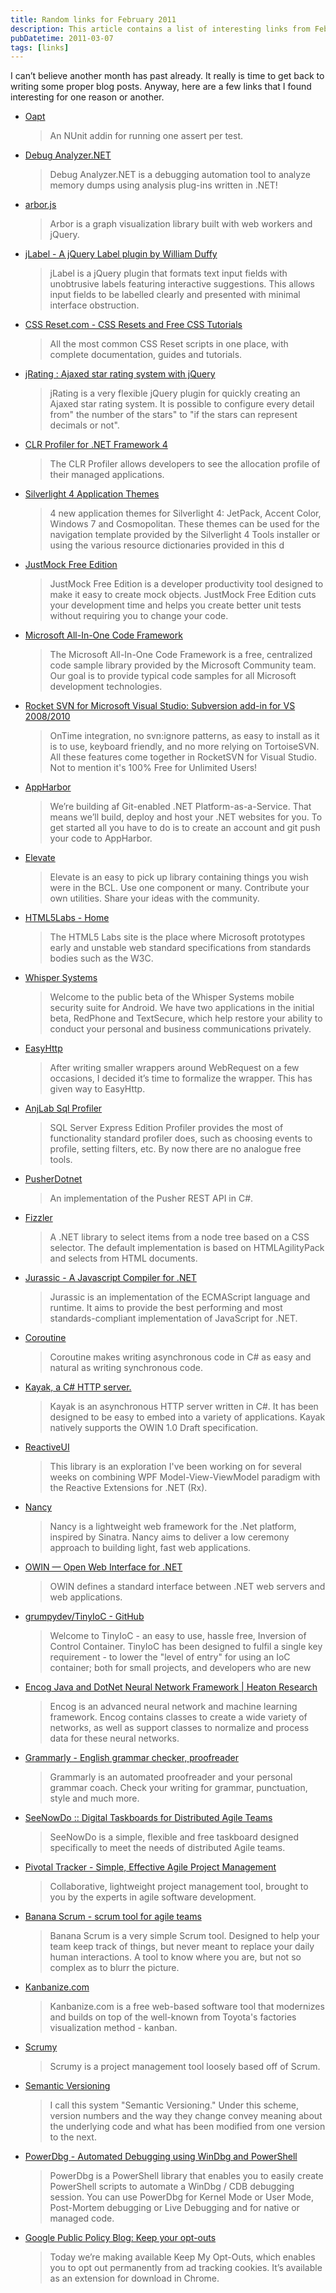 ```yaml
---
title: Random links for February 2011
description: This article contains a list of interesting links from February 2011.
pubDatetime: 2011-03-07
tags: [links]
---
```


I can’t believe another month has past already. It really is time to get back to writing some proper blog posts. Anyway, here are a few links that I found interesting for one reason or another.

- [Oapt](http://rauchy.net/oapt/)

  > An NUnit addin for running one assert per test.

- [Debug Analyzer.NET](http://www.debuganalyzer.net/)

  > Debug Analyzer.NET is a debugging automation tool to analyze memory dumps using analysis plug-ins written in .NET!

- [arbor.js](http://arborjs.org/)

  > Arbor is a graph visualization library built with web workers and jQuery.

- [jLabel - A jQuery Label plugin by William Duffy](http://www.wduffy.co.uk/jlabel/)

  > jLabel is a jQuery plugin that formats text input fields with unobtrusive labels featuring interactive suggestions. This allows input fields to be labelled clearly and presented with minimal interface obstruction.

- [CSS Reset.com - CSS Resets and Free CSS Tutorials](http://www.cssreset.com/)

  > All the most common CSS Reset scripts in one place, with complete documentation, guides and tutorials.

- [jRating : Ajaxed star rating system with jQuery](http://www.myjqueryplugins.com/jRating)

  > jRating is a very flexible jQuery plugin for quickly creating an Ajaxed star rating system. It is possible to configure every detail from" the number of the stars" to "if the stars can represent decimals or not".

- [CLR Profiler for .NET Framework 4](http://www.microsoft.com/downloads/en/details.aspx?FamilyID=be2d842b-fdce-4600-8d32-a3cf74fda5e1)

  > The CLR Profiler allows developers to see the allocation profile of their managed applications.

- [Silverlight 4 Application Themes](http://www.microsoft.com/downloads/en/details.aspx?FamilyID=e9da0eb8-f31b-4490-85b8-92c2f807df9e&displaylang=en)

  > 4 new application themes for Silverlight 4: JetPack, Accent Color, Windows 7 and Cosmopolitan. These themes can be used for the navigation template provided by the Silverlight 4 Tools installer or using the various resource dictionaries provided in this d

- [JustMock Free Edition](http://www.telerik.com/products/mocking/free.aspx)

  > JustMock Free Edition is a developer productivity tool designed to make it easy to create mock objects. JustMock Free Edition cuts your development time and helps you create better unit tests without requiring you to change your code.

- [Microsoft All-In-One Code Framework](http://1code.codeplex.com/)

  > The Microsoft All-In-One Code Framework is a free, centralized code sample library provided by the Microsoft Community team. Our goal is to provide typical code samples for all Microsoft development technologies.

- [Rocket SVN for Microsoft Visual Studio: Subversion add-in for VS 2008/2010](http://www.axosoft.com/rocketsvn/visual_studio)

  > OnTime integration, no svn:ignore patterns, as easy to install as it is to use, keyboard friendly, and no more relying on TortoiseSVN. All these features come together in RocketSVN for Visual Studio. Not to mention it's 100% Free for Unlimited Users!

- [AppHarbor](http://appharbor.com/)

  > We’re building af Git-enabled .NET Platform-as-a-Service. That means we’ll build, deploy and host your .NET websites for you. To get started all you have to do is to create an account and git push your code to AppHarbor.

- [Elevate](http://elevate.codeplex.com/)

  > Elevate is an easy to pick up library containing things you wish were in the BCL. Use one component or many. Contribute your own utilities. Share your ideas with the community.

- [HTML5Labs - Home](http://html5labs.interoperabilitybridges.com/)

  > The HTML5 Labs site is the place where Microsoft prototypes early and unstable web standard specifications from standards bodies such as the W3C.

- [Whisper Systems](http://www.whispersys.com/index.html)

  > Welcome to the public beta of the Whisper Systems mobile security suite for Android. We have two applications in the initial beta, RedPhone and TextSecure, which help restore your ability to conduct your personal and business communications privately.

- [EasyHttp](https://github.com/hhariri/EasyHttp)

  > After writing smaller wrappers around WebRequest on a few occasions, I decided it’s time to formalize the wrapper. This has given way to EasyHttp.

- [AnjLab Sql Profiler](http://sites.google.com/site/sqlprofiler/)

  > SQL Server Express Edition Profiler provides the most of functionality standard profiler does, such as choosing events to profile, setting filters, etc. By now there are no analogue free tools.

- [PusherDotnet](https://github.com/grahamscott/pusherdotnet)

  > An implementation of the Pusher REST API in C\#.

- [Fizzler](http://code.google.com/p/fizzler/)

  > A .NET library to select items from a node tree based on a CSS selector. The default implementation is based on HTMLAgilityPack and selects from HTML documents.

- [Jurassic - A Javascript Compiler for .NET](http://jurassic.codeplex.com/)

  > Jurassic is an implementation of the ECMAScript language and runtime. It aims to provide the best performing and most standards-compliant implementation of JavaScript for .NET.

- [Coroutine](https://github.com/bvanderveen/coroutine)

  > Coroutine makes writing asynchronous code in C\# as easy and natural as writing synchronous code.

- [Kayak, a C\# HTTP server.](http://kayakhttp.com/)

  > Kayak is an asynchronous HTTP server written in C\#. It has been designed to be easy to embed into a variety of applications. Kayak natively supports the OWIN 1.0 Draft specification.

- [ReactiveUI](https://github.com/xpaulbettsx/ReactiveUI)

  > This library is an exploration I've been working on for several weeks on combining WPF Model-View-ViewModel paradigm with the Reactive Extensions for .NET (Rx).

- [Nancy](https://github.com/thecodejunkie/Nancy)

  > Nancy is a lightweight web framework for the .Net platform, inspired by Sinatra. Nancy aims to deliver a low ceremony approach to building light, fast web applications.

- [OWIN — Open Web Interface for .NET](http://owin.github.com/)

  > OWIN defines a standard interface between .NET web servers and web applications.

- [grumpydev/TinyIoC - GitHub](https://github.com/grumpydev/TinyIoC)

  > Welcome to TinyIoC - an easy to use, hassle free, Inversion of Control Container. TinyIoC has been designed to fulfil a single key requirement - to lower the "level of entry" for using an IoC container; both for small projects, and developers who are new

- [Encog Java and DotNet Neural Network Framework | Heaton Research](http://www.heatonresearch.com/encog)

  > Encog is an advanced neural network and machine learning framework. Encog contains classes to create a wide variety of networks, as well as support classes to normalize and process data for these neural networks.

- [Grammarly - English grammar checker, proofreader](http://www.grammarly.com/)

  > Grammarly is an automated proofreader and your personal grammar coach. Check your writing for grammar, punctuation, style and much more.

- [SeeNowDo :: Digital Taskboards for Distributed Agile Teams](http://www.seenowdo.com/)

  > SeeNowDo is a simple, flexible and free taskboard designed specifically to meet the needs of distributed Agile teams.

- [Pivotal Tracker - Simple, Effective Agile Project Management](http://www.pivotaltracker.com/)

  > Collaborative, lightweight project management tool, brought to you by the experts in agile software development.

- [Banana Scrum - scrum tool for agile teams](http://www.bananascrum.com/)

  > Banana Scrum is a very simple Scrum tool. Designed to help your team keep track of things, but never meant to replace your daily human interactions. A tool to know where you are, but not so complex as to blurr the picture.

- [Kanbanize.com](http://kanbanize.com/index.php)

  > Kanbanize.com is a free web-based software tool that modernizes and builds on top of the well-known from Toyota's factories visualization method - kanban.

- [Scrumy](http://scrumy.com/)

  > Scrumy is a project management tool loosely based off of Scrum.

- [Semantic Versioning](http://semver.org/)

  > I call this system "Semantic Versioning." Under this scheme, version numbers and the way they change convey meaning about the underlying code and what has been modified from one version to the next.

- [PowerDbg - Automated Debugging using WinDbg and PowerShell](http://powerdbg.codeplex.com/)

  > PowerDbg is a PowerShell library that enables you to easily create PowerShell scripts to automate a WinDbg / CDB debugging session. You can use PowerDbg for Kernel Mode or User Mode, Post-Mortem debugging or Live Debugging and for native or managed code.

- [Google Public Policy Blog: Keep your opt-outs](http://googlepublicpolicy.blogspot.com/2011/01/keep-your-opt-outs.html)

  > Today we’re making available Keep My Opt-Outs, which enables you to opt out permanently from ad tracking cookies. It’s available as an extension for download in Chrome.

